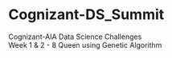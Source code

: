 # Cognizant-DS_Summit
Cognizant-AIA Data Science Challenges  
Week 1 & 2 - 8 Queen using Genetic Algorithm  
